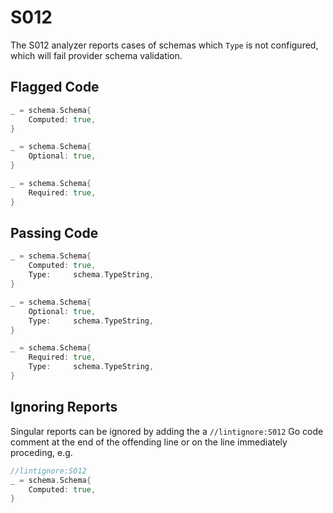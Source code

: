 # S012

The S012 analyzer reports cases of schemas which `Type`
is not configured, which will fail provider schema validation.

## Flagged Code

```go
_ = schema.Schema{
    Computed: true,
}

_ = schema.Schema{
    Optional: true,
}

_ = schema.Schema{
    Required: true,
}
```

## Passing Code

```go
_ = schema.Schema{
    Computed: true,
    Type:     schema.TypeString,
}

_ = schema.Schema{
    Optional: true,
    Type:     schema.TypeString,
}

_ = schema.Schema{
    Required: true,
    Type:     schema.TypeString,
}
```

## Ignoring Reports

Singular reports can be ignored by adding the a `//lintignore:S012` Go code comment at the end of the offending line or on the line immediately proceding, e.g.

```go
//lintignore:S012
_ = schema.Schema{
    Computed: true,
}
```
